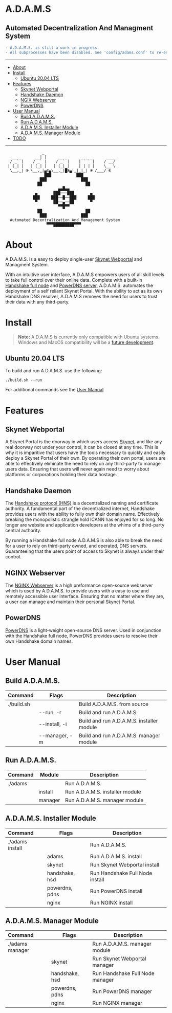 # **A.D.A.M.S**
## **Automated Decentralization And Managment System**

```diff
- A.D.A.M.S. is still a work in progress.
- All subprocesses have been disabled. See 'config/adams.conf' to re-enable.
```

***

- [About](#about)
- [Install](#how-to-run)
  - [Ubuntu 20.04 LTS](#ubuntu-2004-lts)
- [Features](#features)
  - [Skynet Webportal](#skynet-webportal)
  - [Handshake Daemon](#handshake-daemon)
  - [NGIX Webserver](#nginx-webserver)
  - [PowerDNS](#powerdns)
- [User Manual](#user-manual)
  - [Build A.D.A.M.S.](#build-adams)
  - [Run A.D.A.M.S.](#run-adams)
  - [A.D.A.M.S. Installer Module](#adams-installer-module)
  - [A.D.A.M.S. Manager Module](#adams-manager-module)
- [TODO](./TODO.md)

***

```
                _                                    
   __ _      __| |     __ _      _ _ _      ____     
  / _` |    / _` |    / _` |    | ` ` |    / __/     
 | (_| |   | (_| |   | (_| |    | | | |    \__ \     
  \__,_| ⍟ \__,_|▄⍟▄\__,_|█⍟▄|_|_|_| ⍟ /___/ ⍟  
                 ███           ███                   
               ███               ███                 
              ██                   ██                
                       ▄▄█▄▄                         
             ▄       ███───███       ▄               
            ███     ███──█──███     ███              
             ▀       ██──▄──██       ▀               
                       ▀▀█▀▀                         
              ██                   ██                
               ███               ███                 
  Automated Decentralization And Management System   
                  ▀▀▀█████████▀▀▀                   
```

# **About**
A.D.A.M.S. is a easy to deploy single-user [Skynet Webportal](https://portal-docs.skynetlabs.com) and Managment System.

With an intuitive user interface, A.D.A.M.S empowers users of all skill levels to take full control over their online data. Complete with a built-in [Handshake full node](https://github.com/handshake-org/hsd) and [PowerDNS server](https://github.com/PowerDNS/pdns), A.D.A.M.S. automates the deployment of a self reliant Skynet Portal. With the ability to act as its own Handshake DNS resolver, A.D.A.M.S removes the need for users to trust their data with any third-party.

# **Install**

> **Note:** A.D.A.M.S is currently only compatible with Ubuntu systems. Windows and MacOS compatibility will be a [future development](./TODO.md).

## Ubuntu 20.04 LTS

To build and run A.D.A.M.S. use the following:
```
./build.sh --run
```

For additional commands see the [User Manual](#user-manual)

# **Features**

## Skynet Webportal
A Skynet Portal is the doorway in which users access [Skynet](https://skynetlabs.com/about), and like any real doorway not under your control, it can be closed at any time. This is why it is imparitive that users have the tools necessary to quickly and easily deploy a Skynet Portal of their own. By operating their own portal, users are able to effectively eliminate the need to rely on any third-party to manage users data. Ensuring that users will never again need to worry about platforms or corporations holding their data hostage.

## Handshake Daemon

The [Handshake protocol (HNS)](https://handshake.org/) is a decentralized naming and certificate authority. A fundamental part of the decentralized internet, Handshake provides users with the ability to fully own their domain name. Effectively breaking the monopolistic strangle hold ICANN has enjoyed for so long. No longer are website and application developers at the whims of a third-party central authority.

By running a Handshake full node A.D.A.M.S is also able to break the need for a user to rely on third-party owned, and operated, DNS servers. Guaranteeing that the users point of access to Skynet is always under their control.

## NGINX Webserver
The [NGINX Webserver](https://www.nginx.com/resources/wiki/) is a high preformance open-source webserver which is used by A.D.A.M.S. to provide users with a easy to use and remotely accessible user interface. Ensuring that no matter where they are, a user can manage and maintain their personal Skynet Portal.

## PowerDNS
[PowerDNS](https://www.powerdns.com/) is a light-weight open-source DNS server. Used in conjunction with the Handshake full node, PowerDNS provides users to resolve their own Handshake domain names.

# **User Manual**

## **Build A.D.A.M.S.**
| Command         | Flags            | Description                               |
|:----------------|------------------|-------------------------------------------|
| ./build.sh      |                  | Build A.D.A.M.S. from source              |
|                 | --run, -r        | Build and run A.D.A.M.S                   |
|                 | --install, -i    | Build and run A.D.A.M.S. installer module |
|                 | --manager, -m    | Build and run A.D.A.M.S. manager module   |

## **Run A.D.A.M.S.**
| Command         | Module           | Description                               |
|:----------------|------------------|-------------------------------------------|
| ./adams         |                  | Run A.D.A.M.S.                            |
|                 | install          | Run A.D.A.M.S. installer module           |
|                 | manager          | Run A.D.A.M.S. manager module             |

## **A.D.A.M.S. Installer Module**
| Command         | Flags            | Description                               |
|:----------------|------------------|-------------------------------------------|
| ./adams install |                  | Run A.D.A.M.S.                            |
|                 | adams            | Run A.D.A.M.S. install                    |
|                 | skynet           | Run Skynet Webportal install              |
|                 | handshake, hsd   | Run Handshake Full Node install           |
|                 | powerdns, pdns   | Run PowerDNS install                      |
|                 | nginx            | Run NGINX install                         |

## **A.D.A.M.S. Manager Module**
| Command         | Flags            | Description                               |
|:----------------|------------------|-------------------------------------------|
| ./adams manager |                  | Run A.D.A.M.S. manager module             |
|                 | skynet           | Run Skynet Webportal manager              |
|                 | handshake, hsd   | Run Handshake Full Node manager           |
|                 | powerdns, pdns   | Run PowerDNS manager                      |
|                 | nginx            | Run NGINX manager                         |